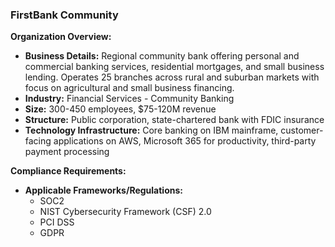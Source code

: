 ### FirstBank Community

**Organization Overview:**

- **Business Details:** Regional community bank offering personal and commercial banking services, residential mortgages, and small business lending. Operates 25 branches across rural and suburban markets with focus on agricultural and small business financing.
- **Industry:** Financial Services - Community Banking
- **Size:** 300-450 employees, $75-120M revenue
- **Structure:** Public corporation, state-chartered bank with FDIC insurance
- **Technology Infrastructure:** Core banking on IBM mainframe, customer-facing applications on AWS, Microsoft 365 for productivity, third-party payment processing

**Compliance Requirements:**

- **Applicable Frameworks/Regulations:**
  - SOC2
  - NIST Cybersecurity Framework (CSF) 2.0
  - PCI DSS
  - GDPR
